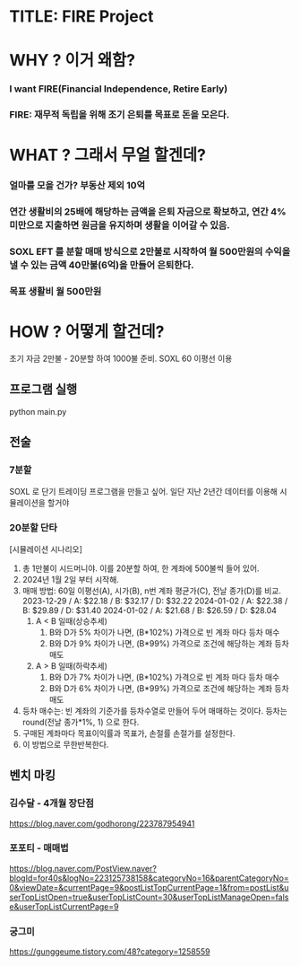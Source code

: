 # TITLE: FIRE Project

# WHY ? 이거 왜함?
### I want FIRE(Financial Independence, Retire Early)
### FIRE: 재무적 독립을 위해 조기 은퇴를 목표로 돈을 모은다.

# WHAT ? 그래서 무얼 할겐데?
### 얼마를 모을 건가? 부동산 제외 10억
### 연간 생활비의 25배에 해당하는 금액을 은퇴 자금으로 확보하고, 연간 4% 미만으로 지출하면 원금을 유지하며 생활을 이어갈 수 있음.
### SOXL EFT 를 분할 매매 방식으로 2만불로 시작하여 월 500만원의 수익을 낼 수 있는 금액 40만불(6억)을 만들어 은퇴한다.
### 목표 생활비 월 500만원

# HOW ? 어떻게 할건데?
초기 자금 2만불 - 20분할 하여 1000불 준비.
SOXL 60 이평선 이용

## 프로그램 실행
python main.py

## 전술
### 7분할
SOXL 로 단기 트레이딩 프로그램을 만들고 싶어. 일단 지난 2년간 데이터를 이용해 시뮬레이션을 할거야

### 20분할 단타
[시뮬레이션 시나리오]
1. 총 1만불이 시드머니야. 이를 20분할 하여, 한 계좌에 500불씩 들어 있어.
2. 2024년 1월 2일 부터 시작해. 
3. 매매 방법: 60일 이평선(A), 시가(B), n번 계좌 평균가(C), 전날 종가(D)를 비교.
   2023-12-29 / A: $22.18 / B: $32.17 / D: $32.22
   2024-01-02 / A: $22.38 / B: $29.89 / D: $31.40
   2024-01-02 / A: $21.68 / B: $26.59 / D: $28.04
    1. A < B 일때(상승추세)
        1. B와 D가 5% 차이가 나면, (B*102%) 가격으로 빈 계좌 마다 등차 매수
        2. B와 D가 9% 차이가 나면, (B*99%) 가격으로 조건에 해당하는 계좌 등차 매도
    1. A > B 일때(하락추세)
        1. B와 D가 7% 차이가 나면, (B*102%) 가격으로 빈 계좌 마다 등차 매수
        2. B와 D가 6% 차이가 나면, (B*99%) 가격으로 조건에 해당하는 계좌 등차 매도
4. 등차 매수는: 빈 계좌의 기준가를 등차수열로 만들어 두어 매매하는 것이다. 등차는 round(전날 종가*1%, 1) 으로 한다.
5. 구매된 계좌마다 목표이익률과 목표가, 손절률 손절가를 설정한다. ​
6. 이 방법으로 무한반복한다.


## 벤치 마킹
### 김수달 - 4개월 장단점
https://blog.naver.com/godhorong/223787954941

### 포포티 - 매매법
https://blog.naver.com/PostView.naver?blogId=for40s&logNo=223125738158&categoryNo=16&parentCategoryNo=0&viewDate=&currentPage=9&postListTopCurrentPage=1&from=postList&userTopListOpen=true&userTopListCount=30&userTopListManageOpen=false&userTopListCurrentPage=9

### 궁그미
https://gunggeume.tistory.com/48?category=1258559